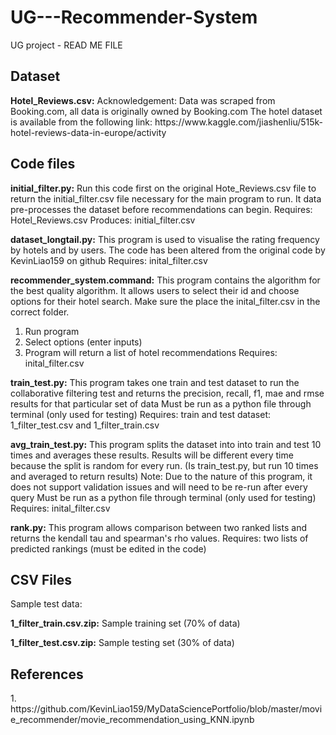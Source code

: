 # UG---Recommender-System
UG project - READ ME FILE

<H2>Dataset</H2>
<b>Hotel_Reviews.csv:</b>
Acknowledgement: Data was scraped from Booking.com, all data is originally owned by Booking.com
The hotel dataset is available from the following link:
https://www.kaggle.com/jiashenliu/515k-hotel-reviews-data-in-europe/activity

<H2>Code files </H2>

<b>initial_filter.py:</b>
Run this code first on the original Hote_Reviews.csv file to return the initial_filter.csv file necessary for the main program to run. It data pre-processes the dataset before recommendations can begin.
Requires: Hotel_Reviews.csv
Produces: initial_filter.csv

<b>dataset_longtail.py:</b>
This program is used to visualise the rating frequency by hotels and by users. The code has been altered from the original code by KevinLiao159 on github
Requires: inital_filter.csv

<b>recommender_system.command:</b>
This program contains the algorithm for the best quality algorithm. It allows users to select their id and choose options for their hotel search.
Make sure the place the inital_filter.csv in the correct folder.
1. Run program
2. Select options (enter inputs)
3. Program will return a list of hotel recommendations
Requires: inital_filter.csv

<b>train_test.py:</b>
This program takes one train and test dataset to run the collaborative filtering test and returns the precision, recall, f1, mae and rmse results for that particular set of data
Must be run as a python file through terminal (only used for testing)
Requires: train and test dataset: 1_filter_test.csv and 1_filter_train.csv

<b>avg_train_test.py:</b>
This program splits the dataset into into train and test 10 times and averages these results. Results will be different every time because the split is random for every run. (Is train_test.py, but run 10 times and averaged to return results)
Note: Due to the nature of this program, it does not support validation issues and will need to be re-run after every query
Must be run as a python file through terminal (only used for testing)
Requires: inital_filter.csv

<b>rank.py:</b>
This program allows comparison between two ranked lists and returns the kendall tau and spearman's rho values.
Requires: two lists of predicted rankings (must be edited in the code)

<H2>CSV Files</H2>
Sample test data:

<b>1_filter_train.csv.zip:</b>
Sample training set (70% of data)

<b>1_filter_test.csv.zip:</b>
Sample testing set (30% of data)

<H2>References</H2>
1. https://github.com/KevinLiao159/MyDataSciencePortfolio/blob/master/movie_recommender/movie_recommendation_using_KNN.ipynb




